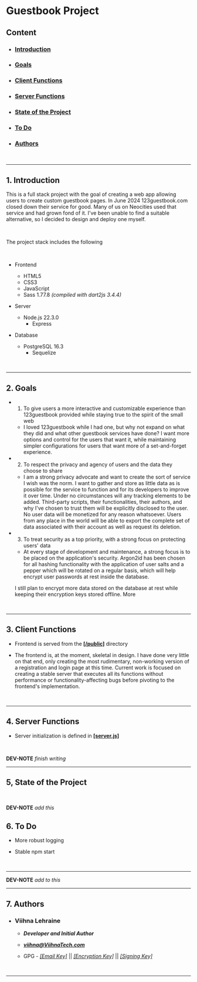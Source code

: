 # Guestbook Project

## Content
* ### [Introduction](#1-introduction)
* ### [Goals](#2-goals)
* ### [Client Functions](#3-client-functions)
* ### [Server Functions](#4-goals)
* ### [State of the Project](#5-state-of-the-project)
* ### [To Do](#6-to-do)
* ### [Authors](#7.-authors)

<br>

***

## 1. Introduction

This is a full stack project with the goal of creating a web app allowing users to create custom guestbook pages. In June 2024 123guestbook.com closed down their service for good. Many of us on Neocities used that service and had grown fond of it. I've been unable to find a suitable alternative, so I decided to design and deploy one myself.

<br>

The project stack includes the following

<br>

* Frontend
    * HTML5
    * CSS3
    * JavaScript
    * Sass 1.77.8 *(compiled with dart2js 3.4.4)*

* Server
    * Node.js 22.3.0
        * Express

* Database
    * PostgreSQL 16.3
        * Sequelize

<br>

***

## 2. Goals

* 1. To give users a more interactive and customizable experience than 123guestbook provided while staying true to the spirit of the small web


    * I loved 123guestbook while I had one, but why not expand on what they did and what other guestbook services have done? I want more options and control for the users that want it, while maintaining simpler configurations for users that want more of a set-and-forget experience.


* 2. To respect the privacy and agency of users and the data they choose to share

    * I am a strong privacy advocate and want to create the sort of service I wish was the norm. I want to gather and store as little data as is possible for the service to function and for its developers to improve it over time. Under no circumstances will any tracking elements to be added. Third-party scripts, their functionalities, their authors, and why I've chosen to trust them will be explicitly disclosed to the user. No user data will be monetized for any reason whatsoever. Users from any place in the world will be able to export the complete set of data associated with their account as well as request its deletion.


* 3. To treat security as a top priority, with a strong focus on protecting users' data

    * At every stage of development and maintenance, a strong focus is to be placed on the application's security. Argon2id has been chosen for all hashing functionality with the application of user salts and a pepper which will be rotated on a regular basis, which will help encrypt user passwords at rest inside the database.
    
    I still plan to encrypt more data stored on the database at rest while keeping their encryption keys stored offline. More 


<br>

***

## 3. Client Functions

* Frontend is served from the **[[/public]](/public)** directory 

* The frontend is, at the moment, skeletal in design. I have done very little on that end, only creating the most rudimentary, non-working version of a registration and login page at this time. Current work is focused on creating a stable server that executes all its functions without performance or functionality-affecting bugs before pivoting to the frontend's implementation.

<br>

***

## 4. Server Functions

* Server initialization is defined in **[[server.js]](.src/config.server.js)**

<br>

**DEV-NOTE** *finish writing*

***

## 5, State of the Project

<br> 

**DEV-NOTE** *add this*

## 6. To Do

* More robust logging

* Stable npm start

<br>

***

**DEV-NOTE** *add to this*

***

## 7. Authors

* ### **Viihna Lehraine**
    
    * **_Developer and Initial Author_**


    * **_[viihna@ViihnaTech.com](mailto:viihna@viihnatech.com)_**

    * GPG - *[[Email Key]](.keys/gpg/viihna@viihnatech.com_email_key.asc)* || *[[Encryption Key]](.keys/gpg/viihna@viihnatech.com_encryption_key.asc)* || *[[Signing Key]](.keys/gpg/viihna@viihnatech.com_signing_key.asc)*



<br>

***